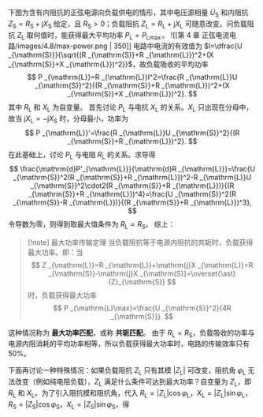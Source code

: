 下图为含有内阻抗的正弦电源向负载供电的情形，其中电压源相量 $\dot{U}_{\mathrm{S}}$ 和内阻抗 $Z _{\mathrm{S}}=R _{\mathrm{S}}+\mathrm{j}X _{\mathrm{S}}$ 给定，且 $R _{\mathrm{S}}>0$；负载阻抗 $Z _{\mathrm{L}}=R _{\mathrm{L}}+\mathrm{j}X _{\mathrm{L}}$ 可随意改变。问负载阻抗 $Z _{\mathrm{L}}$ 取何值时，能获得最大平均功率 $P _{\mathrm{L}}=P _{\mathrm{L}\max}$。
![[第 4 章 正弦电流电路/images/4.8/max-power.png | 350]]
电路中电流的有效值为 $I=\dfrac{U _{\mathrm{S}}}{\sqrt{(R _{\mathrm{S}}+R _{\mathrm{L}})^2+(X _{\mathrm{S}}+X _{\mathrm{L}})^2}}$，故负载吸收的平均功率 $$ P _{\mathrm{L}}=R _{\mathrm{L}}I^2=\frac{R _{\mathrm{L}}U _{\mathrm{S}}^2}{(R _{\mathrm{S}}+R _{\mathrm{L}})^2+(X _{\mathrm{S}}+X _{\mathrm{L}})^2}. $$其中 $R _{\mathrm{L}}$ 和 $X _{\mathrm{L}}$ 为自变量。
首先讨论 $P _{\mathrm{L}}$ 与电抗 $X _{\mathrm{L}}$ 的关系。$X _{\mathrm{L}}$ 只出现在分母中，故当 $\mathrm{j}X _{\mathrm{L}}=-\mathrm{j}X _{\mathrm{S}}$ 时，分母最小，功率为 $$ P _{\mathrm{L}}'=\frac{R _{\mathrm{L}}U _{\mathrm{S}}^2}{(R _{\mathrm{S}}+R _{\mathrm{L}})^2}. $$在此基础上，讨论 $P _{\mathrm{L}}$ 与电阻 $R _{\mathrm{L}}$ 的关系。求导得 $$ \frac{\mathrm{d}P'_{\mathrm{L}}}{\mathrm{d}R _{\mathrm{L}}}=\frac{U _{\mathrm{S}}^2(R _{\mathrm{S}}+R _{\mathrm{L}})^2-R _{\mathrm{L}}U _{\mathrm{S}}^2\cdot2(R _{\mathrm{S}}+R _{\mathrm{L}})}{(R _{\mathrm{S}}+R _{\mathrm{L}})^4}=\frac{U _{\mathrm{S}}^2(R _{\mathrm{S}}-R _{\mathrm{L}})}{(R _{\mathrm{S}}+R _{\mathrm{L}})^3}, $$令导数为零，则得到取最大值条件为 $R _{\mathrm{L}}=R _{\mathrm{S}}$。
综上：
> [!note] 最大功率传输定理
> 当负载阻抗等于电源内阻抗的共轭时，负载获得最大功率。即：当 $$ Z _{\mathrm{L}}=R _{\mathrm{L}}+\mathrm{j}X _{\mathrm{L}}=R _{\mathrm{S}}-\mathrm{j}X _{\mathrm{S}}=\overset{\ast}{Z}_{\mathrm{S}} $$时，负载获得最大功率 $$ P _{\mathrm{L}\max}=\frac{U _{\mathrm{S}}^2}{4R _{\mathrm{S}}}. $$

这种情况称为 **最大功率匹配**，或称 **共轭匹配**。
由于 $R _{\mathrm{L}}=R _{\mathrm{S}}$，负载吸收的功率与电源内阻消耗的平均功率相等，所以负载获得最大功率时，电路的传输效率只有 $50\%$。

下面再讨论一种特殊情况：如果负载阻抗 $Z _{\mathrm{L}}$ 只有其模 $|Z _{\mathrm{L}}|$ 可改变，阻抗角 $\varphi _{\mathrm{L}}$ 无法改变（例如纯电阻负载），$Z _{\mathrm{L}}$ 满足什么条件可达到最大功率？自变量为 $Z _{\mathrm{L}}$，即 $R _{\mathrm{L}}$ 和 $X _{\mathrm{L}}$。为了引入阻抗模和阻抗角，代入 $R _{\mathrm{L}}=|Z _{\mathrm{L}}|\cos\varphi _{\mathrm{L}}$，$X _{\mathrm{L}}=|Z _{\mathrm{L}}|\sin\varphi _{\mathrm{L}}$，$R _{\mathrm{S}}=|Z _{\mathrm{S}}|\cos\varphi _{\mathrm{S}}$，$X _{\mathrm{L}}=|Z _{\mathrm{S}}|\sin\varphi _{\mathrm{S}}$，得 $$  $$

